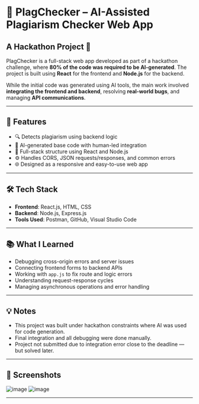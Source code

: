 
# 🧠 PlagChecker – AI-Assisted Plagiarism Checker Web App
## A Hackathon Project 🌠

PlagChecker is a full-stack web app developed as part of a hackathon challenge, where **80% of the code was required to be AI-generated**. The project is built using **React** for the frontend and **Node.js** for the backend.

While the initial code was generated using AI tools, the main work involved **integrating the frontend and backend**, resolving **real-world bugs**, and managing **API communications**.

---

## 🚀 Features

- 🔍 Detects plagiarism using backend logic
- 🧩 AI-generated base code with human-led integration
- 🔗 Full-stack structure using React and Node.js
- ⚙️ Handles CORS, JSON requests/responses, and common errors
- 🌐 Designed as a responsive and easy-to-use web app

---

## 🛠 Tech Stack

- **Frontend**: React.js, HTML, CSS
- **Backend**: Node.js, Express.js
- **Tools Used**: Postman, GitHub, Visual Studio Code

---

## 📚 What I Learned

- Debugging cross-origin errors and server issues
- Connecting frontend forms to backend APIs
- Working with `app.js` to fix route and logic errors
- Understanding request-response cycles
- Managing asynchronous operations and error handling

---

## 💡 Notes

- This project was built under hackathon constraints where AI was used for code generation.
- Final integration and all debugging were done manually.
- Project not submitted due to integration error close to the deadline — but solved later.

---

## 📸 Screenshots 

![image](https://github.com/user-attachments/assets/6633d045-fa44-4ffc-83c1-a5bfae758da5)
![image](https://github.com/user-attachments/assets/532700fa-ccd8-4273-bb5b-561ad351e9aa)

---

